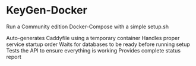 # KeyGen-Docker
Run a Community edition Docker-Compose with a simple setup.sh


Auto-generates Caddyfile using a temporary container
Handles proper service startup order
Waits for databases to be ready before running setup
Tests the API to ensure everything is working
Provides complete status report

